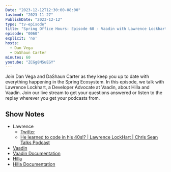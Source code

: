 ```yaml
---
Date: "2023-12-12T12:30:00-08:00"
lastmod: "2023-11-27"
PublishDate: "2023-12-12"
type: "tv-episode"
title: "Spring Office Hours: Episode 60 - Vaadin with Lawrence Lockhart"
episode: "0060"
explicit: 'no'
hosts:
  - Dan Vega
  - DaShaun Carter
minutes: 60
youtube: "ZCGg8MSuEGY"
---
```


Join Dan Vega and DaShaun Carter as they keep you up to date with everything happening in the Spring Ecosystem. In this episode, we talk with Lawrence Lockhart, a Developer Advocate at Vaadin, about Hilla and Vaadin. Join our live stream to get your questions answered or listen to the replay wherever you get your podcasts from.

## Show Notes

- Lawrence
    - [Twitter](https://twitter.com/LawrenceDCodes)
    - [He learned to code in his 40s!? | Lawrence LockHart | Chris Sean Talks Podcast](https://www.youtube.com/watch?v=zF3dYQGGLkM)
- [Vaadin](https://vaadin.com/)
- [Vaadin Documentation](https://vaadin.com/docs/latest)
- [Hilla](https://hilla.dev/)
- [Hilla Documentation](https://hilla.dev/docs)